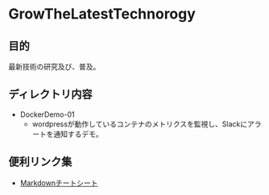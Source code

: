 # GrowTheLatestTechnorogy

## 目的
最新技術の研究及び、普及。

## ディレクトリ内容
- DockerDemo-01
  - wordpressが動作しているコンテナのメトリクスを監視し、Slackにアラートを通知するデモ。
## 便利リンク集
- [Markdownチートシート](https://qiita.com/Qiita/items/c686397e4a0f4f11683d)
